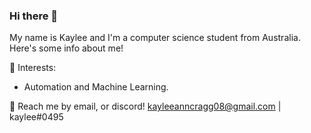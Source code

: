 ### Hi there 👋


My name is Kaylee and I'm a computer science student from Australia. Here's some info about me!

🌱 Interests:

- Automation and Machine Learning.

💬 Reach me by email, or discord! kayleeanncragg08@gmail.com | kaylee#0495 

<!--
**kayleecragg/kayleecragg** is a ✨ _special_ ✨ repository because its `README.md` (this file) appears on your GitHub profile.

Here are some ideas to get you started:

- 🔭 I’m currently working on ...
- 🌱 I’m currently learning ...
- 👯 I’m looking to collaborate on ...
- 🤔 I’m looking for help with ...
- 💬 Ask me about ...
- 📫 How to reach me: ...
- 😄 Pronouns: ...
- ⚡ Fun fact: ...
-->

